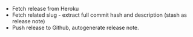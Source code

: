* Fetch release from Heroku
* Fetch related slug - extract full commit hash and description (stash as release note)
* Push release to Github, autogenerate release note.
